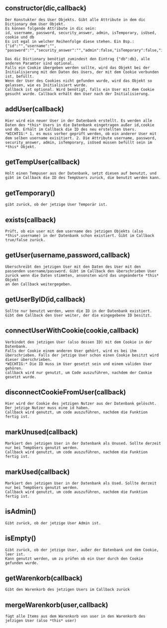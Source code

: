 ## constructor(dic,callback)
    Der Konstukter des User Objekts. Gibt alle Attribute in dem dic Dictionary dem User Objekt.
	Es können folgende Attribute in dic sein:
	id, username, password, security_answer, admin, isTemporary, isUsed, cookie und db
	Es ist egal in welcher Reihenfolge diese stehen. Ein Bsp.:
	{"id":"","username":"", "password":"","security_answer":"","admin":false,"isTemporary":false,"isUsed":false,"cookie":"","db":db}
	
	Das dic Dictionary benötigt zumindest den Eintrag {"db":db}, alle anderen Paramter sind optional.
	Falls ein Cookie übergeben werden sollte, wird das Objekt bei der Initialisierung mit den Daten des Users, der mit dem Cookie verbunden ist, befüllt.
	Wenn der User des Cookies nicht gefunden wurde, wird das Objekt so gelassen, wie es Initialisiert wurde.
	Callback ist optional. Wird benötigt, falls ein User mit dem Cookie gesucht wurde. Callback erhält den User nach der Initialisierung.

## addUser(callback)
    Hier wird ein neuer User in der Datenbank erstellt. Es werden alle Daten des *this* Users in die Datenbank eingetragen außer id,cookie und db. Erhält im Callback die ID des neu erstellten Users.
	*WICHTIG:* 1. es muss vorher geprüft werden, ob ein anderer User mit dem selben username exisitiert. 2. Die Attribute username, password, security_answer, admin, isTemporary, isUsed müssen befüllt sein im *this* Objekt.

## getTempUser(callback)
	Holt einen Tempuser aus der Datenbank, setzt diesen auf benutzt, und gibt im Callback die ID des TempUsers zurück, die benutzt werden kann.
	
## getTemporary()
	gibt zurück, ob der jetzige User Temporär ist.

## exists(callback)
	Prüft, ob ein user mit dem username des jetzigen Objekts (also *this*.username) in der Datenbank schon existiert. Gibt im Callback true/false zurück.
	
## getUser(username,password,callback)
    Überschreibt den jetzigen User mit den Daten des User mit den passenden username/password. Gibt im Callback den überschrieben User zurück wenn die Daten stimmten, ansonsten wird das ungeänderte *this* Objekt
	an den Callback weitergegeben.
	

## getUserByID(id,callback)
    Sollte nur benutzt werden, wenn die ID in der Datenbank existiert. Gibt dem Callback den User weiter, der die eingegebene ID besitzt.
	
## connectUserWithCookie(cookie,callback)
	Verbindet den jetzigen User (also dessen ID) mit dem Cookie in der Datenbank.
	Falls der Cookie einem anderen User gehört, wird es bei ihm überschrieben. Falls der jetzige User schon einen Cookie besitzt wird dieser überschrieben.
	*WICHTIG:* Die ID muss im User gesetzt sein und einem validen User gehören.
	callback wird nur genutzt, um Code auszuführen, nachdem der Cookie gesetzt wurde.

## disconnectCookieFromUser(callback)
    Hier wird der Cookie des jetzigen Nutzer aus der Datenbank gelöscht.
	Der jetzige Nutzer muss eine id haben.
	Callback wird genutzt, um code auszuführen, nachdem die Funktion fertig ist.

## markUnused(callback)
	Markiert den jetzigen User in der Datenbank als Unused. Sollte derzeit nur bei TempUsers genutzt werden.
	Callback wird genutzt, um code auszuführen, nachdem die Funktion fertig ist.
	
## markUsed(callback)
	Markiert den jetzigen User in der Datenbank als Used. Sollte derzeit nur bei TempUsers genutzt werden.
	Callback wird genutzt, um code auszuführen, nachdem die Funktion fertig ist.
	
## isAdmin()
	Gibt zurück, ob der jetzige User Admin ist.
	
## isEmpty()
	Gibt zurück, ob der jetzige User, außer der Datenbank und dem Cookie, leer ist.
	Kann genutzt werden, um zu prüfen ob ein User durch den Cookie gefunden wurde.
	
## getWarenkorb(callback)
	Gibt den Warenkorb des jetzigen Users im Callback zurück

## mergeWarenkorb(user,callback)
	fügt alle Items aus dem Warenkorb von user in den Warenkorb des jetzigen User (also *this* user)